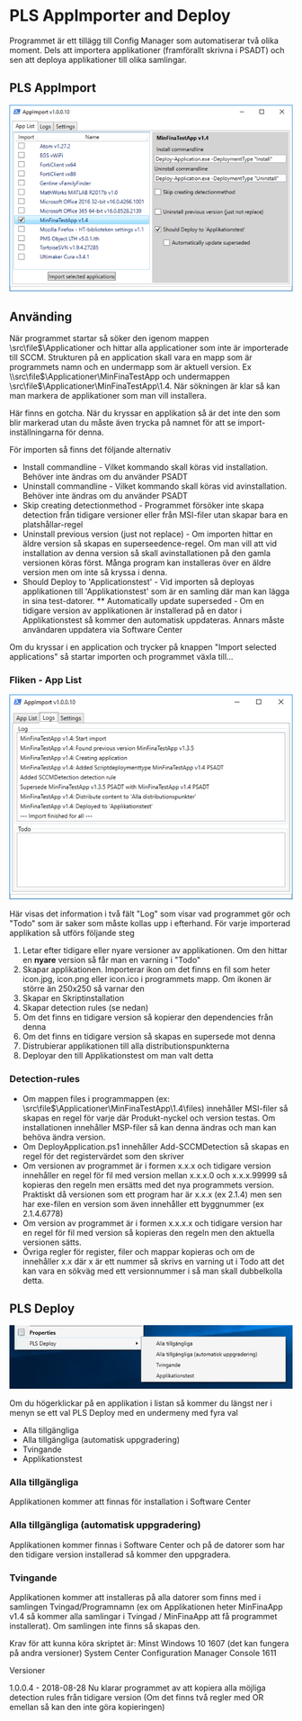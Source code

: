 # PLS AppImporter and Deploy

Programmet är ett tillägg till Config Manager som automatiserar två olika moment. Dels att importera applikationer (framförallt skrivna i PSADT) och sen att deploya applikationer till olika samlingar.

## PLS AppImport

![AppImport](images/app-list.png)

## Använding

När programmet startar så söker den igenom mappen \\src\file$\Applicationer och hittar alla applicationer som inte är importerade till SCCM. Strukturen på en application skall vara en mapp som är programmets namn och en undermapp som är aktuell version. Ex \\src\file$\Applicationer\MinFinaTestApp och undermappen \\src\file$\Applicationer\MinFinaTestApp\1.4. När sökningen är klar så kan man markera de applikationer som man vill installera.

Här finns en gotcha. När du kryssar en applikation så är det inte den som blir markerad utan du måste även trycka på namnet för att se import-inställningarna för denna. 


För importen så finns det följande alternativ

* Install commandline -
Vilket kommando skall köras vid installation. Behöver inte ändras om du använder PSADT
* Uninstall commandline -
Vilket kommando skall köras vid avinstallation. Behöver inte ändras om du använder PSADT
* Skip creating detectionmethod -
Programmet försöker inte skapa detection från tidigare versioner eller från MSI-filer utan skapar bara en platshållar-regel
* Uninstall previous version (just not replace) - 
Om importen hittar en äldre version så skapas en superseedence-regel. Om man vill att vid installation av denna version så skall avinstallationen på den gamla versionen köras först. Många program kan installeras över en äldre version men om inte så kryssa i denna.
* Should Deploy to 'Applicationstest' - 
Vid importen så deployas applikationen till 'Applikationstest' som är en samling där man kan lägga in sina test-datorer.
** Automatically update superseded -
Om en tidigare version av applikationen är installerad på en dator i Applikationstest så kommer den automatisk uppdateras. Annars måste användaren uppdatera via Software Center

Om du kryssar i en application och trycker på knappen "Import selected applications" så startar importen och programmet växla till...

### Fliken - App List

![AppImport](images/log.png)

Här visas det information i två fält "Log" som visar vad programmet gör och "Todo" som är saker som måste kollas upp i efterhand. För varje importerad applikation så utförs följande steg

1. Letar efter tidigare eller nyare versioner av applikationen. Om den hittar en **nyare** version så får man en varning i "Todo"
1. Skapar applikationen. Importerar ikon om det finns en fil som heter icon.jpg, icon.png eller icon.ico i programmets mapp. Om ikonen är större än 250x250 så varnar den
1. Skapar en Skriptinstallation
1. Skapar detection rules (se nedan)
1. Om det finns en tidigare version så kopierar den dependencies från denna
1. Om det finns en tidigare version så skapas en supersede mot denna
1. Distrubierar applikationen till alla distributionspunkterna
1. Deployar den till Applikationstest om man valt detta

### Detection-rules

* Om mappen files i programmappen (ex: \\src\file$\Applicationer\MinFinaTestApp\1.4\files) innehåller MSI-filer så skapas en regel för varje där Produkt-nyckel och version testas. Om installationen innehåller MSP-filer så kan denna ändras och man kan behöva ändra version.
* Om DeployApplication.ps1 innehåller Add-SCCMDetection så skapas en regel för det registervärdet som den skriver
* Om versionen av programmet är i formen x.x.x och tidigare version innehåller en regel för fil med version mellan x.x.x.0 och x.x.x.99999 så kopieras den regeln men ersätts med det nya programmets version. Praktiskt då versionen som ett program har är x.x.x (ex 2.1.4) men sen har exe-filen en version som även innehåller ett byggnummer (ex 2.1.4.6778)
* Om version av programmet är i formen x.x.x.x och tidigare version har en regel för fil med version så kopieras den regeln men den aktuella versionen sätts.
* Övriga regler för register, filer och mappar kopieras och om de innehåller x.x där x är ett nummer så skrivs en varning ut i Todo att det kan vara en sökväg med ett versionnummer i så man skall dubbelkolla detta.


## PLS Deploy

![AppImport](images/deploy-menu.png)

Om du högerklickar på en applikation i listan så kommer du längst ner i menyn
se ett val PLS Deploy med en undermeny med fyra val

* Alla tillgängliga
* Alla tillgängliga (automatisk uppgradering)
* Tvingande
* Applikationstest

### Alla tillgängliga
Applikationen kommer att finnas för installation i Software Center

### Alla tillgängliga (automatisk uppgradering)
Applikationen kommer finnas i Software Center och på de datorer som har den tidigare version installerad så kommer den uppgradera.

### Tvingande
Applikationen kommer att installeras på alla datorer som finns med i samlingen Tvingad/Programnamn (ex om Applikationen heter MinFinaApp v1.4 så kommer alla samlingar i Tvingad / MinFinaApp att få programmet installerat). Om samlingen inte finns så skapas den.

Krav för att kunna köra skriptet är:
    Minst Windows 10 1607 (det kan fungera på andra versioner)
    System Center Configuration Manager Console 1611



Versioner

1.0.0.4 - 2018-08-28 Nu klarar programmet av att kopiera alla möjliga detection rules från tidigare version (Om det finns två regler med OR emellan så kan den inte göra kopieringen)